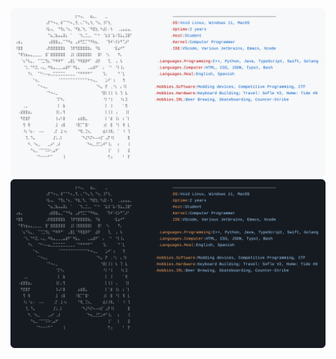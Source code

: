 [![Light Mode](https://raw.githubusercontent.com/Lokonco/Lokonco/main/light_mode.svg#gh-light-mode-only)](https://github.com/Lokonco)[![Dark Mode](https://raw.githubusercontent.com/Lokonco/Lokonco/main/dark_mode.svg#gh-dark-mode-only)](https://github.com/Lokonco)
